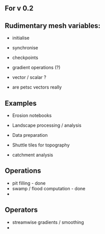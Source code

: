 ## For v 0.2


## Rudimentary mesh variables:

   - initialise
   - synchronise
   - checkpoints
   - gradient operations (?)
   - vector / scalar ?

   - are petsc vectors really


## Examples

   - Erosion notebooks
   - Landscape processing / analysis
   - Data preparation
   - Shuttle tiles for topography

   - catchment analysis

## Operations

   - pit filling - done 
   - swamp / flood computation - done
   -


## Operators

   - streamwise gradients / smoothing
   -
